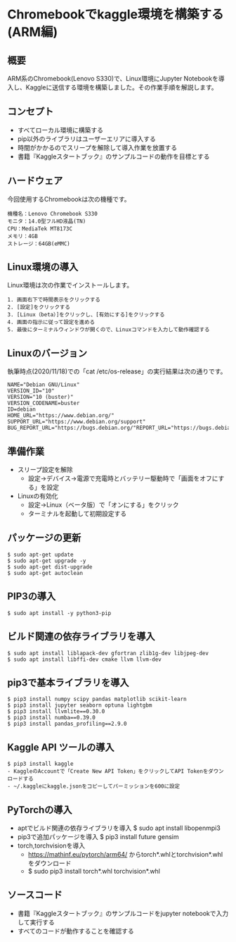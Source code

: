 # Chromebookでkaggle環境を構築する(ARM編)

## 概要

ARM系のChromebook(Lenovo S330)で、Linux環境にJupyter Notebookを導入し、Kaggleに送信する環境を構築しました。その作業手順を解説します。

## コンセプト

- すべてローカル環境に構築する
- pip以外のライブラリはユーザーエリアに導入する
- 時間がかかるのでスリープを解除して導入作業を放置する
- 書籍『Kaggleスタートブック』のサンプルコードの動作を目標とする

## ハードウェア

今回使用するChromebookは次の機種です。

    機種名：Lenovo Chromebook S330
    モニタ：14.0型フルHD液晶(TN)
    CPU：MediaTek MT8173C
    メモリ：4GB
    ストレージ：64GB(eMMC)

## Linux環境の導入

Linux環境は次の作業でインストールします。

    1. 画面右下で時間表示をクリックする
    2. [設定]をクリックする
    3. [Linux（beta）]をクリックし、[有効にする]をクリックする
    4. 画面の指示に従って設定を進める
    5. 最後にターミナルウィンドウが開くので、Linuxコマンドを入力して動作確認する

## Linuxのバージョン

執筆時点(2020/11/18)での「cat /etc/os-release」の実行結果は次の通りです。

    NAME="Debian GNU/Linux"
    VERSION_ID="10"
    VERSION="10 (buster)"
    VERSION_CODENAME=buster
    ID=debian
    HOME_URL="https://www.debian.org/"
    SUPPORT_URL="https://www.debian.org/support"
    BUG_REPORT_URL="https://bugs.debian.org/"REPORT_URL="https://bugs.debian.org/"

## 準備作業

- スリープ設定を解除
  - 設定→デバイス→電源で充電時とバッテリー駆動時で「画面をオフにする」を設定
- Linuxの有効化
  - 設定→Linux（ベータ版）で「オンにする」をクリック
  - ターミナルを起動して初期設定する

## パッケージの更新

    $ sudo apt-get update
    $ sudo apt-get upgrade -y
    $ sudo apt-get dist-upgrade
    $ sudo apt-get autoclean

## PIP3の導入

    $ sudo apt install -y python3-pip

## ビルド関連の依存ライブラリを導入

    $ sudo apt install liblapack-dev gfortran zlib1g-dev libjpeg-dev
    $ sudo apt install libffi-dev cmake llvm llvm-dev

## pip3で基本ライブラリを導入

    $ pip3 install numpy scipy pandas matplotlib scikit-learn
    $ pip3 install jupyter seaborn optuna lightgbm
    $ pip3 install llvmlite==0.30.0
    $ pip3 install numba==0.39.0
    $ pip3 install pandas_profiling==2.9.0
    
## Kaggle API ツールの導入

    $ pip3 install kaggle
    - KaggleのAccountで「Create New API Token」をクリックしてAPI Tokenをダウンロードする
    - ~/.kaggleにkaggle.jsonをコピーしてパーミッションを600に設定

## PyTorchの導入

- aptでビルド関連の依存ライブラリを導入
    $ sudo apt install libopenmpi3
- pip3で追加パッケージを導入
    $ pip3 install future gensim
- torch,torchvisionを導入
    - https://mathinf.eu/pytorch/arm64/ からtorch*.whlとtorchvision*.whlをダウンロード
    - $ sudo pip3 install torch*.whl torchvision*.whl

## ソースコード

- 書籍『Kaggleスタートブック』のサンプルコードをjupyter notebookで入力して実行する
- すべてのコードが動作することを確認する
